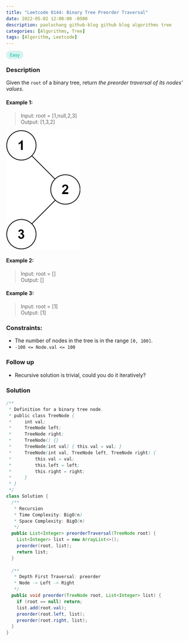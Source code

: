```yaml
---
title: "Leetcode 0144: Binary Tree Preorder Traversal"
date: 2022-05-02 12:00:00 -0500
description: paolochang github-blog github blog algorithms tree
categories: [Algorithms, Tree]
tags: [Algorithm, Leetcode]
---
```


<style type='text/css'>
[class*="easy"] {
  color: #00B8A3;
  font-size: 12px;
  padding: 4px 10px;
  border-radius: 21px;
  background-color: rgba(0, 184, 163, 0.15);
}
[class*="medium"] {
  color: #FFC01E;
  font-size: 12px;
  padding: 4px 10px;
  border-radius: 21px;
  background-color: #FFC01E26;
}
img {
  left: 0 !important;
  transform: none !important;
  -webkit-transform: none !important;
}
</style>

<span class=easy>Easy<span>

### Description

Given the `root` of a binary tree, return _the preorder traversal of its nodes' values_.

#### Example 1:

> Input: root = [1,null,2,3]<br/>
> Output: [1,3,2]

<img src="/assets/img/leetcode_binary_tree_traversal.jpeg" alt="Binary Tree Preorder Traversal" width="auto">

#### Example 2:

> Input: root = []<br/>
> Output: []

#### Example 3:

> Input: root = [1]<br/>
> Output: [1]

### Constraints:

- The number of nodes in the tree is in the range `[0, 100]`.
- `-100 <= Node.val <= 100`

### Follow up

- Recursive solution is trivial, could you do it iteratively?

### Solution

```java
/**
 * Definition for a binary tree node.
 * public class TreeNode {
 *     int val;
 *     TreeNode left;
 *     TreeNode right;
 *     TreeNode() {}
 *     TreeNode(int val) { this.val = val; }
 *     TreeNode(int val, TreeNode left, TreeNode right) {
 *         this.val = val;
 *         this.left = left;
 *         this.right = right;
 *     }
 * }
 */
class Solution {
  /**
   * Recursion
   * Time Complexity: BigO(n)
   * Space Complexity: BigO(n)
   */
  public List<Integer> preorderTraversal(TreeNode root) {
    List<Integer> list = new ArrayList<>();
    preorder(root, list);
    return list;
  }

  /**
   * Depth First Traversal: preorder
   * Node -> Left -> Right
   */
  public void preorder(TreeNode root, List<Integer> list) {
    if (root == null) return;
    list.add(root.val);
    preorder(root.left, list);
    preorder(root.right, list);
  }
}
```
